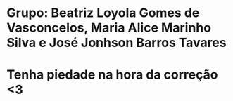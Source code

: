 # Grupo: Beatriz Loyola Gomes de Vasconcelos, Maria Alice Marinho Silva e José Jonhson Barros Tavares
# Tenha piedade na hora da correção <3
